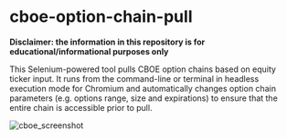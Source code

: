 # cboe-option-chain-pull

**Disclaimer: the information in this repository is for educational/informational purposes only**

This Selenium-powered tool pulls CBOE option chains based on equity ticker input. It runs from the command-line or terminal in headless execution mode for Chromium and automatically changes option chain parameters (e.g. options range, size and expirations) to ensure that the entire chain is accessible prior to pull.

![cboe_screenshot](https://user-images.githubusercontent.com/41703555/232329353-91dad8f5-ca6d-4d9d-a21a-aad6ac94a197.jpg)
